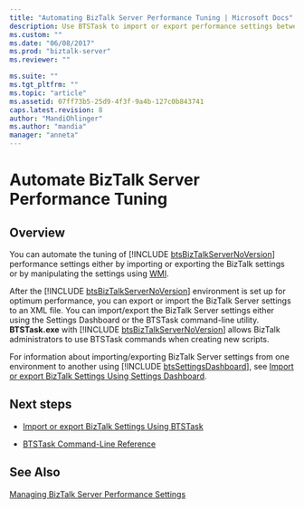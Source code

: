 ```yaml
---
title: "Automating BizTalk Server Performance Tuning | Microsoft Docs"
description: Use BTSTask to import or export performance settings between environments in BizTalk Server
ms.custom: ""
ms.date: "06/08/2017"
ms.prod: "biztalk-server"
ms.reviewer: ""

ms.suite: ""
ms.tgt_pltfrm: ""
ms.topic: "article"
ms.assetid: 07ff73b5-25d9-4f3f-9a4b-127c0b843741
caps.latest.revision: 8
author: "MandiOhlinger"
ms.author: "mandia"
manager: "anneta"
---
```

# Automate BizTalk Server Performance Tuning

## Overview
You can automate the tuning of [!INCLUDE [btsBizTalkServerNoVersion](../includes/btsbiztalkservernoversion-md.md)] performance settings either by importing or exporting the BizTalk settings or by manipulating the settings using [WMI](http://go.microsoft.com/fwlink/?LinkId=200464).  
  
 After the [!INCLUDE [btsBizTalkServerNoVersion](../includes/btsbiztalkservernoversion-md.md)] environment is set up for optimum performance, you can export or import the BizTalk Server settings to an XML file. You can import/export the BizTalk Server settings either using the Settings Dashboard or the BTSTask command-line utility. <strong>BTSTask.exe</strong> with [!INCLUDE [btsBizTalkServerNoVersion](../includes/btsbiztalkservernoversion-md.md)] allows BizTalk administrators to use BTSTask commands when creating new scripts.  
  
 For information about importing/exporting BizTalk Server settings from one environment to another using [!INCLUDE [btsSettingsDashboard](../includes/btssettingsdashboard-md.md)], see [Import or export BizTalk Settings Using Settings Dashboard](how-to-import-biztalk-settings-using-settings-dashboard.md). 
  
## Next steps 
  
-   [Import or export BizTalk Settings Using BTSTask](../core/how-to-import-biztalk-settings-using-btstask.md)  
  
- [BTSTask Command-Line Reference](btstask-command-line-reference.md)
  
## See Also  
 [Managing BizTalk Server Performance Settings](../core/managing-biztalk-server-performance-settings.md)